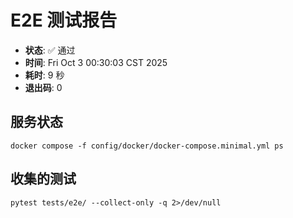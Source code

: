 # E2E 测试报告

- **状态**: ✅ 通过
- **时间**: Fri Oct  3 00:30:03 CST 2025
- **耗时**: 9 秒
- **退出码**: 0

## 服务状态
```
docker compose -f config/docker/docker-compose.minimal.yml ps
```

## 收集的测试
```
pytest tests/e2e/ --collect-only -q 2>/dev/null
```
